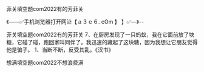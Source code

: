 菲关填空题com2022有的芳菲关

《——✅手机浏览器打开网沚【ａ３ｅ６. cOm 】 】✅—》--

菲关填空题com2022有的芳菲关	7、在厨房发现了一只蚂蚁，我在它面前放了块糖，它碰了碰，跑回家叫同伴了。我迅速的藏起了这块糖，因为我想让它朋友觉得他是骗子。
	1、当断不断，反受其乱。《汉书》





想满填空题com2022不想浪费满
